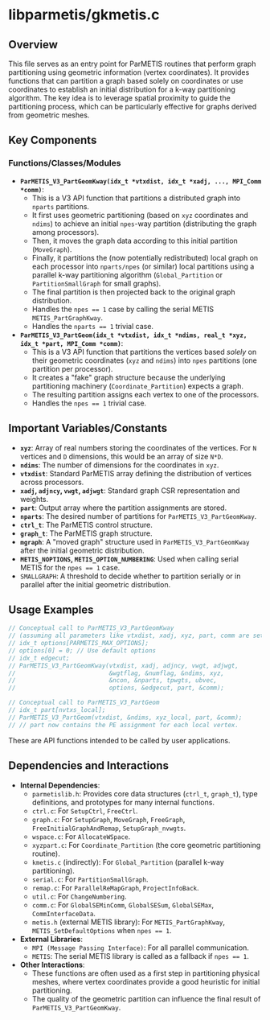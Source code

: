 # libparmetis/gkmetis.c

## Overview

This file serves as an entry point for ParMETIS routines that perform graph partitioning using geometric information (vertex coordinates). It provides functions that can partition a graph based solely on coordinates or use coordinates to establish an initial distribution for a k-way partitioning algorithm. The key idea is to leverage spatial proximity to guide the partitioning process, which can be particularly effective for graphs derived from geometric meshes.

## Key Components

### Functions/Classes/Modules

*   **`ParMETIS_V3_PartGeomKway(idx_t *vtxdist, idx_t *xadj, ..., MPI_Comm *comm)`**:
    *   This is a V3 API function that partitions a distributed graph into `nparts` partitions.
    *   It first uses geometric partitioning (based on `xyz` coordinates and `ndims`) to achieve an initial `npes`-way partition (distributing the graph among processors).
    *   Then, it moves the graph data according to this initial partition (`MoveGraph`).
    *   Finally, it partitions the (now potentially redistributed) local graph on each processor into `nparts/npes` (or similar) local partitions using a parallel k-way partitioning algorithm (`Global_Partition` or `PartitionSmallGraph` for small graphs).
    *   The final partition is then projected back to the original graph distribution.
    *   Handles the `npes == 1` case by calling the serial METIS `METIS_PartGraphKway`.
    *   Handles the `nparts == 1` trivial case.
*   **`ParMETIS_V3_PartGeom(idx_t *vtxdist, idx_t *ndims, real_t *xyz, idx_t *part, MPI_Comm *comm)`**:
    *   This is a V3 API function that partitions the vertices based *solely* on their geometric coordinates (`xyz` and `ndims`) into `npes` partitions (one partition per processor).
    *   It creates a "fake" graph structure because the underlying partitioning machinery (`Coordinate_Partition`) expects a graph.
    *   The resulting partition assigns each vertex to one of the processors.
    *   Handles the `npes == 1` trivial case.

## Important Variables/Constants

*   **`xyz`**: Array of real numbers storing the coordinates of the vertices. For `N` vertices and `D` dimensions, this would be an array of size `N*D`.
*   **`ndims`**: The number of dimensions for the coordinates in `xyz`.
*   **`vtxdist`**: Standard ParMETIS array defining the distribution of vertices across processors.
*   **`xadj`, `adjncy`, `vwgt`, `adjwgt`**: Standard graph CSR representation and weights.
*   **`part`**: Output array where the partition assignments are stored.
*   **`nparts`**: The desired number of partitions for `ParMETIS_V3_PartGeomKway`.
*   **`ctrl_t`**: The ParMETIS control structure.
*   **`graph_t`**: The ParMETIS graph structure.
*   **`mgraph`**: A "moved graph" structure used in `ParMETIS_V3_PartGeomKway` after the initial geometric distribution.
*   **`METIS_NOPTIONS`, `METIS_OPTION_NUMBERING`**: Used when calling serial METIS for the `npes == 1` case.
*   `SMALLGRAPH`: A threshold to decide whether to partition serially or in parallel after the initial geometric distribution.

## Usage Examples

```c
// Conceptual call to ParMETIS_V3_PartGeomKway
// (assuming all parameters like vtxdist, xadj, xyz, part, comm are set up)
// idx_t options[PARMETIS_MAX_OPTIONS];
// options[0] = 0; // Use default options
// idx_t edgecut;
// ParMETIS_V3_PartGeomKway(vtxdist, xadj, adjncy, vwgt, adjwgt,
//                          &wgtflag, &numflag, &ndims, xyz,
//                          &ncon, &nparts, tpwgts, ubvec,
//                          options, &edgecut, part, &comm);

// Conceptual call to ParMETIS_V3_PartGeom
// idx_t part[nvtxs_local];
// ParMETIS_V3_PartGeom(vtxdist, &ndims, xyz_local, part, &comm);
// // part now contains the PE assignment for each local vertex.
```
These are API functions intended to be called by user applications.

## Dependencies and Interactions

*   **Internal Dependencies**:
    *   `parmetislib.h`: Provides core data structures (`ctrl_t`, `graph_t`), type definitions, and prototypes for many internal functions.
    *   `ctrl.c`: For `SetupCtrl`, `FreeCtrl`.
    *   `graph.c`: For `SetupGraph`, `MoveGraph`, `FreeGraph`, `FreeInitialGraphAndRemap`, `SetupGraph_nvwgts`.
    *   `wspace.c`: For `AllocateWSpace`.
    *   `xyzpart.c`: For `Coordinate_Partition` (the core geometric partitioning routine).
    *   `kmetis.c` (indirectly): For `Global_Partition` (parallel k-way partitioning).
    *   `serial.c`: For `PartitionSmallGraph`.
    *   `remap.c`: For `ParallelReMapGraph`, `ProjectInfoBack`.
    *   `util.c`: For `ChangeNumbering`.
    *   `comm.c`: For `GlobalSEMinComm`, `GlobalSESum`, `GlobalSEMax`, `CommInterfaceData`.
    *   `metis.h` (external METIS library): For `METIS_PartGraphKway`, `METIS_SetDefaultOptions` when `npes == 1`.
*   **External Libraries**:
    *   `MPI (Message Passing Interface)`: For all parallel communication.
    *   `METIS`: The serial METIS library is called as a fallback if `npes == 1`.
*   **Other Interactions**:
    *   These functions are often used as a first step in partitioning physical meshes, where vertex coordinates provide a good heuristic for initial partitioning.
    *   The quality of the geometric partition can influence the final result of `ParMETIS_V3_PartGeomKway`.

```
